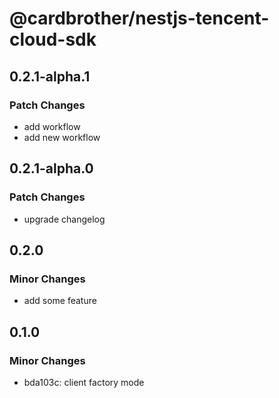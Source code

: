 # @cardbrother/nestjs-tencent-cloud-sdk

## 0.2.1-alpha.1

### Patch Changes

- add workflow
- add new workflow

## 0.2.1-alpha.0

### Patch Changes

- upgrade changelog

## 0.2.0

### Minor Changes

- add some feature

## 0.1.0

### Minor Changes

- bda103c: client factory mode
